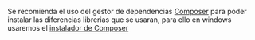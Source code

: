 Se recomienda el uso del gestor de dependencias [Composer](https://getcomposer.org/download/) para poder instalar las diferencias librerias que se usaran, para ello en windows usaremos el [instalador de Composer](https://getcomposer.org/Composer-Setup.exe)
